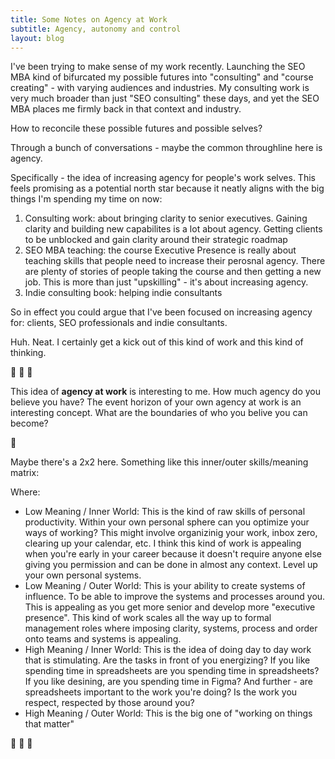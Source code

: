 ```yaml
---
title: Some Notes on Agency at Work
subtitle: Agency, autonomy and control
layout: blog
---
```


I've been trying to make sense of my work recently. Launching the SEO MBA kind of bifurcated my possible futures into "consulting" and "course creating" - with varying audiences and industries. My consulting work is very much broader than just "SEO consulting" these days, and yet the SEO MBA places me firmly back in that context and industry.

How to reconcile these possible futures and possible selves?

Through a bunch of conversations - maybe the common throughline here is agency.

Specifically - the idea of increasing agency for people's work selves. This feels promising as a potential north star because it neatly aligns with the big things I'm spending my time on now:

1. Consulting work: about bringing clarity to senior executives. Gaining clarity and building new capabilites is a lot about agency. Getting clients to be unblocked and gain clarity around their strategic roadmap
2. SEO MBA teaching: the course Executive Presence is really about teaching skills that people need to increase their perosnal agency. There are plenty of stories of people taking the course and then getting a new job. This is more than just "upskilling" - it's about increasing agency.
3. Indie consulting book: helping indie consultants 

So in effect you could argue that I've been focused on increasing agency for: clients, SEO professionals and indie consultants.

Huh. Neat. I certainly get a kick out of this kind of work and this kind of thinking.

💼 💼 💼


This idea of **agency at work** is interesting to me. How much agency do you believe you have? The event horizon of your own agency at work is an interesting concept. What are the boundaries of who you belive you can become?




💼

Maybe there's a 2x2 here. Something like this inner/outer skills/meaning matrix:


Where:

* Low Meaning / Inner World: This is the kind of raw skills of personal productivity. Within your own personal sphere can you optimize your ways of working? This might involve organizinig your work, inbox zero, clearing up your calendar, etc. I think this kind of work is appealing when you're early in your career because it doesn't require anyone else giving you permission and can be done in almost any context. Level up your own personal systems.
* Low Meaning / Outer World: This is your ability to create systems of influence. To be able to improve the systems and processes around you. This is appealing as you get more senior and develop more "executive presence". This kind of work scales all the way up to formal management roles where imposing clarity, systems, process and order onto teams and systems is appealing.
* High Meaning / Inner World: This is the idea of doing day to day work that is stimulating. Are the tasks in front of you energizing? If you like spending time in spreadsheets are you spending time in spreadsheets? If you like desining, are you spending time in Figma? And further - are spreadsheets important to the work you're doing? Is the work you respect, respected by those around you?
* High Meaning / Outer World: This is the big one of "working on things that matter"

💼 💼 💼


